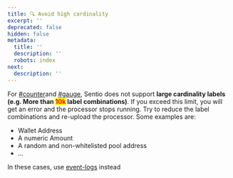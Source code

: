 ```yaml
---
title: 🔍 Avoid high cardinality
excerpt: ''
deprecated: false
hidden: false
metadata:
  title: ''
  description: ''
  robots: index
next:
  description: ''
---
```

For [#counter](metrics#counter "mention")and [#gauge](metrics#gauge "mention"), Sentio does not support **large cardinality labels (e.g. More than **<mark style="color:red;">**10k**</mark>** label combinations)**. If you exceed this limit, you will get an error and the processor stops running. Try to reduce the label combinations and re-upload the processor. Some examples are:

* Wallet Address
* A numeric Amount
* A random and non-whitelisted pool address
* ...

In these cases, use [event-logs](event-logs "mention") instead